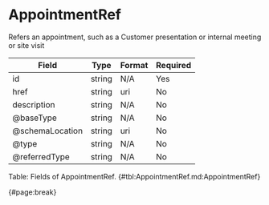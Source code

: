 <!--
    ATTENTION: This file was generated via gradle!
               Do NOT manually edit this file! Any such changes will be overwritten!
-->

# AppointmentRef

Refers an appointment, such as a Customer presentation or internal meeting or site visit

| Field | Type | Format | Required |
| ------- | ------- | ------- | --- |
| id | string | N/A | Yes |
| href | string | uri | No |
| description | string | N/A | No |
| @baseType | string | N/A | No |
| @schemaLocation | string | uri | No |
| @type | string | N/A | No |
| @referredType | string | N/A | No |

Table: Fields of AppointmentRef. {#tbl:AppointmentRef.md:AppointmentRef}

{#page:break}
